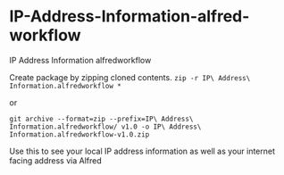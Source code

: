 # IP-Address-Information-alfred-workflow
IP Address Information alfredworkflow

Create package by zipping cloned contents.
```zip -r IP\ Address\ Information.alfredworkflow *```

or

```git archive --format=zip --prefix=IP\ Address\ Information.alfredworkflow/ v1.0 -o IP\ Address\ Information.alfredworkflow-v1.0.zip```

Use this to see your local IP address information as well as your internet facing address via Alfred
